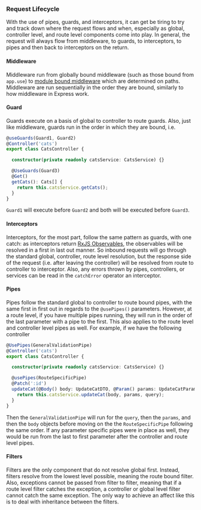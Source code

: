 ### Request Lifecycle

With the use of pipes, guards, and interceptors, it can get be tiring to try and track down where the request flows and when, especially as global, controller level, and route level components come into play. In general, the request will always flow from middleware, to guards, to interceptors, to pipes and then back to interceptors on the return.

#### Middleware

Middleware run from globally bound middleware (such as those bound from `app.use`) to [module bound middleware](/middleware) which are determined on paths. Middleware are run sequentially in the order they are bound, similarly to how middleware in Express work.

#### Guard

Guards execute on a basis of global to controller to route guards. Also, just like middleware, guards run in the order in which they are bound, i.e.

```typescript
@useGuards(Guard1, Guard2)
@Controller('cats')
export class CatsController {

  constructor(private readonly catsService: CatsService) {}

  @UseGuards(Guard3)
  @Get()
  getCats(): Cats[] {
    return this.catsService.getCats();
  }
}
```

`Guard1` will execute before `Guard2` and both will be executed before `Guard3`.

#### Interceptors

Interceptors, for the most part, follow the same pattern as guards, with one catch: as interceptors return [RxJS Observables](https://github.com/ReactiveX/rxjs), the observables will be resolved in a first in last out manner. So inbound requests will go through the standard global, controller, route level resolution, but the response side of the request (i.e. after leaving the controller) will be resolved from route to controller to interceptor. Also, any errors thrown by pipes, controllers, or services can be read in the `catchError` operator an interceptor.

#### Pipes

Pipes follow the standard global to controller to route bound pipes, with the same first in first out in regards to the `@usePipes()` parameters. However, at a route level, if you have multiple pipes running, they will run in the order of the last parameter with a pipe to the first. This also applies to the route level and controller level pipes as well. For example, if we have the following controller

```typescript
@UsePipes(GeneralValidationPipe)
@Controller('cats')
export class CatsController {

  constructor(private readonly catsService: CatsService) {}

  @usePipes(RouteSpecificPipe)
  @Patch(':id')
  updateCat(@Body() body: UpdateCatDTO, @Param() params: UpdateCatParams, @Query() query: UpdateCatQuery) {
    return this.catsService.updateCat(body, params, query);
  }
}
```

Then the `GeneralValidationPipe` will run for the `query`, then the `params`, and then the `body` objects before moving on the the `RouteSpecificPipe` following the same order. If any parameter specific pipes were in place as well, they would be run from the last to first parameter after the controller and route level pipes.

#### Filters

Filters are the only component that do not resolve global first. Instead, filters resolve from the lowest level possible, meaning the route bound filter. Also, exceptions cannot be passed from filter to filter, meaning that if a route level filter catches the exception, a controller or global level filter cannot catch the same exception. The only way to achieve an affect like this is to deal with inheritance between the filters.
